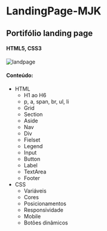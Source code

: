 # LandingPage-MJK
## Portifólio landing page
#### HTML5, CSS3

![landpage](https://user-images.githubusercontent.com/86981163/198171787-ba61d6b8-9e17-423f-b0d3-a1b8a8d95c67.png)

#### Conteúdo:
- HTML
  - H1 ao H6
  - p, a, span, br, ul, li
  - Grid
  - Section
  - Aside
  - Nav
  - Div
  - Fielset
  - Legend
  - Input
  - Button
  - Label
  - TextArea
  - Footer
- CSS
  - Variáveis
  - Cores
  - Posicionamentos
  - Responsividade
  - Mobile
  - Botões dinâmicos
